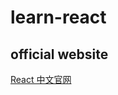 # learn-react

## official website

[React 中文官网](https://react.docschina.org/docs/hello-world.html)
